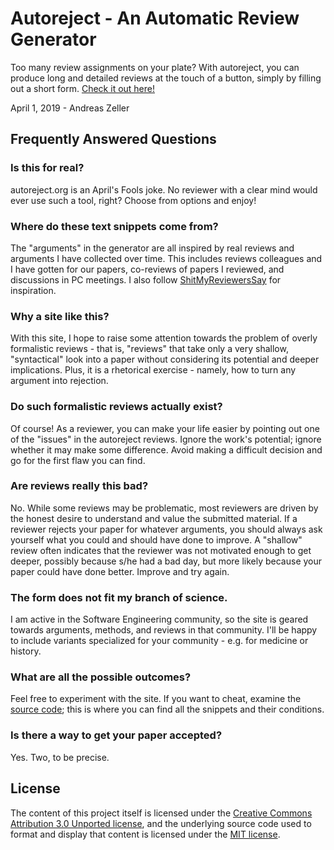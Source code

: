 # Autoreject - An Automatic Review Generator

Too many review assignments on your plate?  With autoreject, you can produce long and detailed reviews at the touch of a button, simply by filling out a short form.  [Check it out here!](https://uds-se.github.io/autoreject/)

April 1, 2019 - Andreas Zeller


## Frequently Answered Questions

### Is this for real?

autoreject.org is an April's Fools joke.  No reviewer with a clear mind would ever use such a tool, right?  Choose from options and enjoy!


### Where do these text snippets come from?

The "arguments" in the generator are all inspired by real reviews and arguments I have collected over time.  This includes reviews colleagues and I have gotten for our papers, co-reviews of papers I reviewed, and discussions in PC meetings.  I also follow [ShitMyReviewersSay](https://twitter.com/YourPaperSucks) for inspiration.


### Why a site like this?

With this site, I hope to raise some attention towards the problem of overly formalistic reviews - that is, "reviews" that take only a very shallow, "syntactical" look into a paper without considering its potential and deeper implications.  Plus, it is a rhetorical exercise - namely, how to turn any argument into rejection.


### Do such formalistic reviews actually exist?

Of course!  As a reviewer, you can make your life easier by pointing out one of the "issues" in the autoreject reviews.  Ignore the work's potential; ignore whether it may make some difference.  Avoid making a difficult decision and go for the first flaw you can find.


### Are reviews really this bad?

No.  While some reviews may be problematic, most reviewers are driven by the honest desire to understand and value the submitted material.  If a reviewer rejects your paper for whatever arguments, you should always ask yourself what you could and should have done to improve.  A "shallow" review often indicates that the reviewer was not motivated enough to get deeper, possibly because s/he had a bad day, but more likely because your paper could have done better.  Improve and try again.


### The form does not fit my branch of science.

I am active in the Software Engineering community, so the site is geared towards arguments, methods, and reviews in that community.  I'll be happy to include variants specialized for your community - e.g. for medicine or history.


### What are all the possible outcomes?

Feel free to experiment with the site.  If you want to cheat, examine the [source code](https://github.com/uds-se/autoreject/blob/master/index.html); this is where you can find all the snippets and their conditions.


### Is there a way to get your paper accepted?

Yes.  Two, to be precise.


## License

The content of this project itself is licensed under the [Creative Commons Attribution 3.0 Unported license](https://creativecommons.org/licenses/by/3.0/), and the underlying source code used to format and display that content is licensed under the [MIT license](LICENSE.md).
